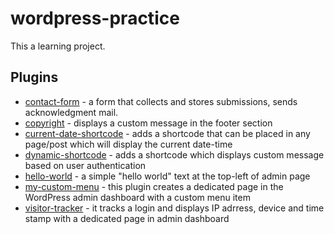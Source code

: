 # wordpress-practice

This a learning project. 

## Plugins

 - [contact-form](https://github.com/tamuliB0/wordpress-practice/tree/main/contact-form) - a form that collects and stores submissions, sends acknowledgment mail.
 - [copyright](https://github.com/tamuliB0/wordpress-practice/tree/main/copyright) - displays a custom message in the footer section
 - [current-date-shortcode](https://github.com/tamuliB0/wordpress-practice/tree/main/current-date-shortcode) - adds a shortcode that can be placed in any page/post which will display the current date-time
 - [dynamic-shortcode](https://github.com/tamuliB0/wordpress-practice/tree/main/dynamic-shortcode) - adds a shortcode which displays custom message based on user authentication
 - [hello-world](https://github.com/tamuliB0/wordpress-practice/tree/main/hello-world) - a simple "hello world" text at the top-left of admin page
 - [my-custom-menu](https://github.com/tamuliB0/wordpress-practice/tree/main/my-custom-menu) - this plugin creates a dedicated page in the WordPress admin dashboard with a custom menu item
 - [visitor-tracker](https://github.com/tamuliB0/wordpress-practice/tree/main/visitor-tracker) - it tracks a login and displays IP adrress, device and time stamp with a dedicated page in admin dashboard